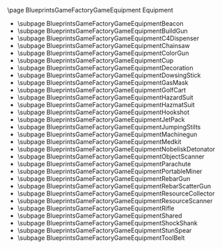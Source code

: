 \page BlueprintsGameFactoryGameEquipment Equipment
- \subpage BlueprintsGameFactoryGameEquipmentBeacon
- \subpage BlueprintsGameFactoryGameEquipmentBuildGun
- \subpage BlueprintsGameFactoryGameEquipmentC4Dispenser
- \subpage BlueprintsGameFactoryGameEquipmentChainsaw
- \subpage BlueprintsGameFactoryGameEquipmentColorGun
- \subpage BlueprintsGameFactoryGameEquipmentCup
- \subpage BlueprintsGameFactoryGameEquipmentDecoration
- \subpage BlueprintsGameFactoryGameEquipmentDowsingStick
- \subpage BlueprintsGameFactoryGameEquipmentGasMask
- \subpage BlueprintsGameFactoryGameEquipmentGolfCart
- \subpage BlueprintsGameFactoryGameEquipmentHazardSuit
- \subpage BlueprintsGameFactoryGameEquipmentHazmatSuit
- \subpage BlueprintsGameFactoryGameEquipmentHookshot
- \subpage BlueprintsGameFactoryGameEquipmentJetPack
- \subpage BlueprintsGameFactoryGameEquipmentJumpingStilts
- \subpage BlueprintsGameFactoryGameEquipmentMachinegun
- \subpage BlueprintsGameFactoryGameEquipmentMedkit
- \subpage BlueprintsGameFactoryGameEquipmentNobeliskDetonator
- \subpage BlueprintsGameFactoryGameEquipmentObjectScanner
- \subpage BlueprintsGameFactoryGameEquipmentParachute
- \subpage BlueprintsGameFactoryGameEquipmentPortableMiner
- \subpage BlueprintsGameFactoryGameEquipmentRebarGun
- \subpage BlueprintsGameFactoryGameEquipmentRebarScatterGun
- \subpage BlueprintsGameFactoryGameEquipmentResourceCollector
- \subpage BlueprintsGameFactoryGameEquipmentResourceScanner
- \subpage BlueprintsGameFactoryGameEquipmentRifle
- \subpage BlueprintsGameFactoryGameEquipmentShared
- \subpage BlueprintsGameFactoryGameEquipmentShockShank
- \subpage BlueprintsGameFactoryGameEquipmentStunSpear
- \subpage BlueprintsGameFactoryGameEquipmentToolBelt
